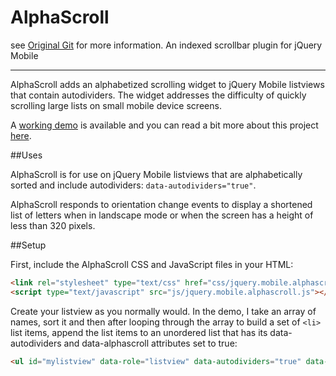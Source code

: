 AlphaScroll
=======================
see [Original Git](https://github.com/kregwallace/alphascroll) for more information.
An indexed scrollbar plugin for jQuery Mobile
___

AlphaScroll adds an alphabetized scrolling widget to jQuery Mobile listviews that contain autodividers. The widget addresses the difficulty of quickly scrolling large lists on small mobile device screens.

A [working demo](http://www.designkode.com/demos/alphascroll/) is available and you can read a bit more about this project [here](http://www.designkode.com/blog/alphascroll-jquery-mobile).

##Uses

AlphaScroll is for use on jQuery Mobile listviews that are alphabetically sorted and include autodividers: `data-autodividers="true"`.

AlphaScroll responds to orientation change events to display a shortened list of letters when in landscape mode or when the screen has a height of less than 320 pixels.

##Setup

First, include the AlphaScroll CSS and JavaScript files in your HTML:

```html
<link rel="stylesheet" type="text/css" href="css/jquery.mobile.alphascroll.css" />
<script type="text/javascript" src="js/jquery.mobile.alphascroll.js"></script>
```

Create your listview as you normally would. In the demo, I take an array of names, sort it and then after looping through the array to build a set of `<li>` list items, append the list items to an unordered list that has its data-autodividers and data-alphascroll attributes set to true:

```html
<ul id="mylistview" data-role="listview" data-autodividers="true" data-alphascroll="true"></ul>
